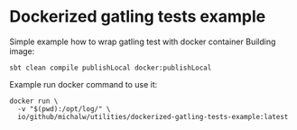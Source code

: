 # Dockerized gatling tests example

Simple example how to wrap gatling test with docker container
Building image:
```shell script
sbt clean compile publishLocal docker:publishLocal
```

Example run docker command to use it:
```shell script
docker run \
  -v "$(pwd):/opt/log/" \
  io/github/michalw/utilities/dockerized-gatling-tests-example:latest
```
